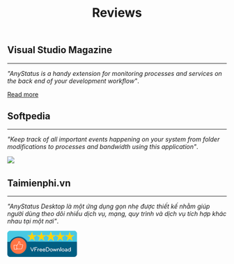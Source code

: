 ﻿---
layout: contained-page
title: Reviews
---

## Visual Studio Magazine
--------------------

_"AnyStatus is a handy extension for monitoring processes and services on the back end of your development workflow"_.

[Read more](https://visualstudiomagazine.com/Articles/2016/09/01/16-New-VS-2015-Extensions.aspx?Page=2)

## Softpedia
--------------------

_"Keep track of all important events happening on your system from folder modifications to processes and bandwidth using this application"_.

<a href="http://www.softpedia.com/get/System/System-Info/AnyStatus-Desktop.shtml" target="blank"><img src="//s1.softpedia-static.com/_img/sp100free.png?1"/></a>


## Taimienphi.vn
--------------------

_"AnyStatus Desktop là một ứng dụng gọn nhẹ được thiết kế nhằm giúp người dùng theo dõi nhiều dịch vụ, mạng, quy trình và dịch vụ tích hợp khác nhau tại một nơi"_.

<a href="http://taimienphi.vn/download-anystatus-desktop-71410" title="download"><img src="/assets/images/other/taimienphi.png" title="Awarded 5 Stars at Taimienphi" alt="download" /></a>
